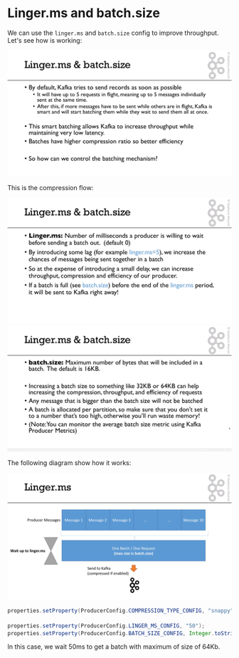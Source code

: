 # Linger.ms and batch.size

We can use the `linger.ms` and `batch.size` config to improve throughput. Let's see how is working: 

![](linger_batch_size.png)

This is the compression flow:

![](linger_batch_size1.png)
![](linger_batch_size2.png)

The following diagram show how it works:

![](linger_batch_diagram.png)

```java
properties.setProperty(ProducerConfig.COMPRESSION_TYPE_CONFIG, "snappy");

properties.setProperty(ProducerConfig.LINGER_MS_CONFIG, "50");
properties.setProperty(ProducerConfig.BATCH_SIZE_CONFIG, Integer.toString(64*1024));
```

In this case, we wait 50ms to get a batch with maximum of size of 64Kb.



